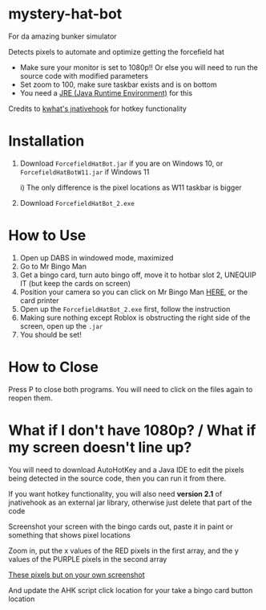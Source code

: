 # mystery-hat-bot
For da amazing bunker simulator

Detects pixels to automate and optimize getting the forcefield hat

* Make sure your monitor is set to 1080p!! Or else you will need to run the source code with modified parameters
* Set zoom to 100, make sure taskbar exists and is on bottom
* You need a [JRE (Java Runtime Environment)](https://www.oracle.com/java/technologies/downloads/#jdk20-windows) for this

Credits to [kwhat's jnativehook](https://github.com/kwhat/jnativehook) for hotkey functionality

# Installation
1. Download `ForcefieldHatBot.jar` if you are on Windows 10, or `ForcefieldHatBotW11.jar` if Windows 11

     i) The only difference is the pixel locations as W11 taskbar is bigger

2. Download `ForcefieldHatBot_2.exe`

# How to Use
1. Open up DABS in windowed mode, maximized
2. Go to Mr Bingo Man
3. Get a bingo card, turn auto bingo off, move it to hotbar slot 2, UNEQUIP IT (but keep the cards on screen)
4. Position your camera so you can click on Mr Bingo Man [HERE](https://cdn.discordapp.com/attachments/401130434378989592/1113543650673168426/bingomoment.png), or the card printer
5. Open up the `ForcefieldHatBot_2.exe` first, follow the instruction
6. Making sure nothing except Roblox is obstructing the right side of the screen, open up the `.jar`
7. You should be set!

# How to Close
Press P to close both programs. You will need to click on the files again to reopen them.

# What if I don't have 1080p? / What if my screen doesn't line up?
You will need to download AutoHotKey and a Java IDE to edit the pixels being detected in the source code, then you can run it from there.

If you want hotkey functionality, you will also need **version 2.1** of jnativehook as an external jar library, otherwise just delete that part of the code

Screenshot your screen with the bingo cards out, paste it in paint or something that shows pixel locations

Zoom in, put the x values of the RED pixels in the first array, and the y values of the PURPLE pixels in the second array

[These pixels but on your own screenshot](https://cdn.discordapp.com/attachments/401130434378989592/1113543650673168426/bingomoment.png)

And update the AHK script click location for your take a bingo card button location
